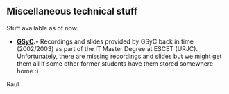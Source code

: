 ## Miscellaneous technical stuff

Stuff available as of now:

 - **[GSyC](GSyC).-** Recordings and slides provided by GSyC back in time (2002/2003) as part of the IT Master Degree at ESCET (URJC). Unfortunately, there are missing recordings and slides but we might get them all if some other former students have them stored somewhere home :)

Raul

